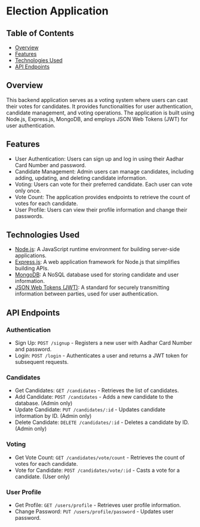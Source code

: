 # Election Application

## Table of Contents

- [Overview](#overview)
- [Features](#features)
- [Technologies Used](#technologies-used)
- [API Endpoints](#api-endpoints)

## Overview

This backend application serves as a voting system where users can cast their votes for candidates. It provides functionalities for user authentication, candidate management, and voting operations. The application is built using Node.js, Express.js, MongoDB, and employs JSON Web Tokens (JWT) for user authentication.

## Features

- User Authentication: Users can sign up and log in using their Aadhar Card Number and password.
- Candidate Management: Admin users can manage candidates, including adding, updating, and deleting candidate information.
- Voting: Users can vote for their preferred candidate. Each user can vote only once.
- Vote Count: The application provides endpoints to retrieve the count of votes for each candidate.
- User Profile: Users can view their profile information and change their passwords.

## Technologies Used

- [Node.js](https://nodejs.org/): A JavaScript runtime environment for building server-side applications.
- [Express.js](https://expressjs.com/): A web application framework for Node.js that simplifies building APIs.
- [MongoDB](https://www.mongodb.com/): A NoSQL database used for storing candidate and user information.
- [JSON Web Tokens (JWT)](https://jwt.io/): A standard for securely transmitting information between parties, used for user authentication.

## API Endpoints

### Authentication

- Sign Up: `POST /signup` - Registers a new user with Aadhar Card Number and password.
- Login: `POST /login` - Authenticates a user and returns a JWT token for subsequent requests.

### Candidates

- Get Candidates: `GET /candidates` - Retrieves the list of candidates.
- Add Candidate: `POST /candidates` - Adds a new candidate to the database. (Admin only)
- Update Candidate: `PUT /candidates/:id` - Updates candidate information by ID. (Admin only)
- Delete Candidate: `DELETE /candidates/:id` - Deletes a candidate by ID. (Admin only)

### Voting

- Get Vote Count: `GET /candidates/vote/count` - Retrieves the count of votes for each candidate.
- Vote for Candidate: `POST /candidates/vote/:id` - Casts a vote for a candidate. (User only)

### User Profile

- Get Profile: `GET /users/profile` - Retrieves user profile information.
- Change Password: `PUT /users/profile/password` - Updates user password.
